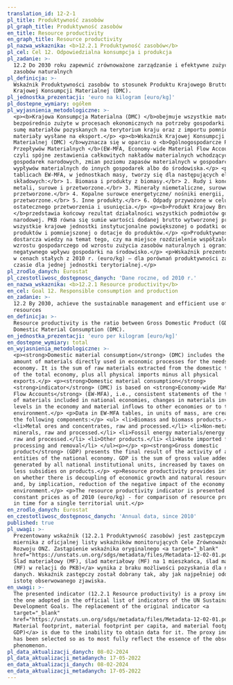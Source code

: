 ```yaml
---
translation_id: 12-2-1
pl_title: Produktywność zasobów
pl_graph_title: Produktywność zasobów
en_title: Resource productivity
en_graph_title: Resource productivity
pl_nazwa_wskaznika: <b>12.2.1 Produktywność zasobów</b>
pl_cel: Cel 12. Odpowiedzialna konsumpcja i produkcja
pl_zadanie: >-
  12.2 Do 2030 roku zapewnić zrównoważone zarządzanie i efektywne zużycie
  zasobów naturalnych
pl_definicja: >-
  Wskaźnik Produktywności zasobów to stosunek Produktu Krajowego Brutto (PKB) do
  Krajowej Konsumpcji Materialnej (DMC).
pl_jednostka_prezentacji: 'euro na kilogram [euro/kg]'
pl_dostepne_wymiary: ogółem
pl_wyjasnienia_metodologiczne: >-
  <p><b>Krajowa Konsumpcja Materialna (DMC) </b>obejmuje wszystkie materiały
  bezpośrednio zużyte w procesach ekonomicznych na potrzeby gospodarki. Stanowi
  sumę materiałów pozyskanych na terytorium kraju oraz z importu pomniejszoną o
  materiały wysłane na eksport.</p> <p><b>Wskaźnik Krajowej Konsumpcji
  Materialnej (DMC) </b>wyznacza się w oparciu o <b>Ogólnogospodarcze Rachunki
  Przepływów Materialnych </b>(EW-MFA, Economy-wide Material Flow Accounts),
  czyli spójne zestawienia całkowitych nakładów materialnych wchodzących do
  gospodarek narodowych, zmian poziomu zapasów materialnych w gospodarce oraz
  wypływów materialnych do innych gospodarek albo do środowiska.</p> <p>Dane w
  tablicach EW-MFA, w jednostkach masy, tworzy się dla następujących elementów
  składowych:</br> 1. Biomasa i produkty z biomasy.</br> 2. Rudy i koncentraty
  metali, surowe i przetworzone.</br> 3. Minerały niemetaliczne, surowe i
  przetworzone.</br> 4. Kopalne surowce energetyczne/ nośniki energii, surowe i
  przetworzone.</br> 5. Inne produkty.</br> 6. Odpady przywożone w celu
  ostatecznego przetworzenia i usunięcia.</p> <p><b>Produkt Krajowy Brutto (PKB)
  </b>przedstawia końcowy rezultat działalności wszystkich podmiotów gospodarki
  narodowej. PKB równa się sumie wartości dodanej brutto wytworzonej przez
  wszystkie krajowe jednostki instytucjonalne powiększonej o podatki od
  produktów i pomniejszonej o dotacje do produktów.</p> <p>Produktywność zasobów
  dostarcza wiedzy na temat tego, czy ma miejsce rozdzielenie współzależności
  wzrostu gospodarczego od wzrostu zużycia zasobów naturalnych i ograniczanie
  negatywnego wpływu gospodarki na środowisko.</p> <p>Wskaźnik prezentowany jest
  w cenach stałych z 2010 r. (euro/kg) – dla porównań produktywności zasobów w
  czasie dla jednej jednostki terytorialnej.</p>
pl_zrodlo_danych: Eurostat
pl_czestotliwosc_dostępnosc_danych: 'Dane roczne, od 2010 r.'
en_nazwa_wskaznika: <b>12.2.1 Resource productivity</b>
en_cel: Goal 12. Responsible consumption and production
en_zadanie: >-
  12.2 By 2030, achieve the sustainable management and efficient use of natural
  resources
en_definicja: >-
  Resource productivity is the ratio between Gross Domestic Product (GDP) and
  Domestic Material Consumption (DMC).
en_jednostka_prezentacji: 'euro per kilogram [euro/kg]'
en_dostepne_wymiary: total
en_wyjasnienia_metodologiczne: >-
  <p><strong>Domestic material consumption</strong> (DMC) includes the total
  amount of materials directly used in economic processes for the needs of the
  economy. It is the sum of raw materials extracted from the domestic territory
  of the total economy, plus all physical imports minus all physical
  exports.</p> <p><strong>Domestic material consumption</strong>
  <strong>indicator</strong> (DMC) is based on <strong>Economy-wide Material
  Flow Accounts</strong> (EW-MFA), i.e., consistent statements of the total cost
  of materials included in national economies, changes in materials inventory
  levels in the economy and material inflows to other economies or to the
  environment.</p> <p>Data in EW-MFA tables, in units of mass, are created for
  the following components:</p> <ul> <li>Biomass and biomass products.</li>
  <li>Metal ores and concentrates, raw and processed.</li> <li>Non-metallic
  minerals, raw and processed.</li> <li>Fossil energy materials/energy carriers,
  raw and processed.</li> <li>Other products.</li> <li>Waste imported for final
  processing and removal</li> </ul><p></p> <p><strong>Gross domestic
  product</strong> (GDP) presents the final result of the activity of all
  entities of the national economy. GDP is the sum of gross value added
  generated by all national institutional units, increased by taxes on products
  less subsidies on products.</p> <p>Resource productivity provides information
  on whether there is decoupling of economic growth and natural resource use
  and, by implication, reduction of the negative impact of the economy on the
  environment.</p> <p>The resource productivity indicator is presented at
  constant prices as of 2010 (euro/kg) - for comparison of resource productivity
  in time for a single territorial unit.</p>
en_zrodlo_danych: Eurostat
en_czestotliwosc_dostępnosc_danych: 'Annual data, since 2010'
published: true
pl_uwagi: >-
  Prezentowany wskaźnik (12.2.1 Produktywność zasobów) jest zastępczym wobec
  miernika z oficjalnej listy wskaźników monitorujących Cele Zrównoważonego
  Rozwoju ONZ. Zastąpienie wskaźnika oryginalnego <a target="_blank"
  href="https://unstats.un.org/sdgs/metadata/files/Metadata-12-02-01.pdf">(12.2.1
  Ślad materiałowy (MF), ślad materiałowy (MF) na 1 mieszkańca, ślad materiałowy
  (MF) w relacji do PKB)</a> wynika z braku możliwości pozyskania dla niego
  danych. Wskaźnik zastępczy został dobrany tak, aby jak najpełniej oddawał
  istotę obserwowanego zjawiska.
en_uwagi: >-
  The presented indicator (12.2.1 Resource productivity) is a proxy indicator to
  the one adopted in the official list of indicators of the UN Sustainable
  Development Goals. The replacement of the original indicator <a
  target="_blank"
  href="https://unstats.un.org/sdgs/metadata/files/Metadata-12-02-01.pdf">(12.2.1
  Material footprint, material footprint per capita, and material footprint per
  GDP)</a> is due to the inability to obtain data for it. The proxy indicator
  has been selected so as to most fully reflect the essence of the observed
  phenomenon.
pl_data_aktualizacji_danych: 08-02-2024
pl_data_aktualizacji_metadanych: 17-05-2022
en_data_aktualizacji_danych: 08-02-2024
en_data_aktualizacji_metadanych: 17-05-2022
---
```

